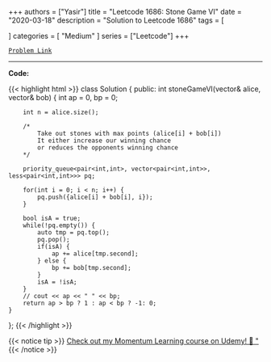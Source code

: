 
+++
authors = ["Yasir"]
title = "Leetcode 1686: Stone Game VI"
date = "2020-03-18"
description = "Solution to Leetcode 1686"
tags = [
    
]
categories = [
    "Medium"
]
series = ["Leetcode"]
+++



[`Problem Link`](https://leetcode.com/problems/stone-game-vi/description/)

---

**Code:**

{{< highlight html >}}
class Solution {
public:
    int stoneGameVI(vector<int>& alice, vector<int>& bob) {
        int ap = 0, bp = 0;

        int n = alice.size();
        
        /*
            Take out stones with max points (alice[i] + bob[i])
            It either increase our winning chance
            or reduces the opponents winning chance
        */
        
        priority_queue<pair<int,int>, vector<pair<int,int>>, less<pair<int,int>>> pq;
        
        for(int i = 0; i < n; i++) {
            pq.push({alice[i] + bob[i], i});
        }
        
        bool isA = true;
        while(!pq.empty()) {
            auto tmp = pq.top();
            pq.pop();
            if(isA) {
                ap += alice[tmp.second];
            } else {
                bp += bob[tmp.second];
            }
            isA = !isA;
        }
        // cout << ap << " " << bp;
        return ap > bp ? 1 : ap < bp ? -1: 0;
    }
};
{{< /highlight >}}


{{< notice tip >}}
[Check out my Momentum Learning course on Udemy! 🚀 "](https://www.udemy.com/course/blind-75-the-data-structures-and-algorithms-essentials/)
{{< /notice >}}

